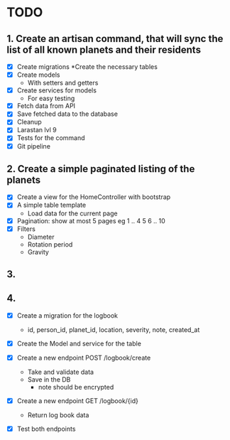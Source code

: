 # TODO

## 1. Create an artisan command, that will sync the list of all known planets and their residents
 * [x] Create migrations
   *Create the necessary tables
 * [x] Create models
   * With setters and getters
 * [x] Create services for models
   * For easy testing
 * [x] Fetch data from API
 * [x] Save fetched data to the database
 * [x] Cleanup
 * [x] Larastan lvl 9
 * [x] Tests for the command
 * [x] Git pipeline

## 2. Create a simple paginated listing of the planets
 * [x] Create a view for the HomeController with bootstrap
 * [x] A simple table template
   * Load data for the current page
 * [x] Pagination: show at most 5 pages eg 1 .. 4 5 6 .. 10
 * [x] Filters
   * Diameter
   * Rotation period
   * Gravity

## 3. 

## 4. 
 * [x] Create a migration for the logbook
   * id, person_id, planet_id, location, severity, note, created_at
 * [x] Create the Model and service for the table
 * [x] Create a new endpoint POST /logbook/create
   * Take and validate data
   * Save in the DB
     * note should be encrypted
 * [x] Create a new endpoint GET /logbook/{id}
   * Return log book data
 * [x] Test both endpoints

